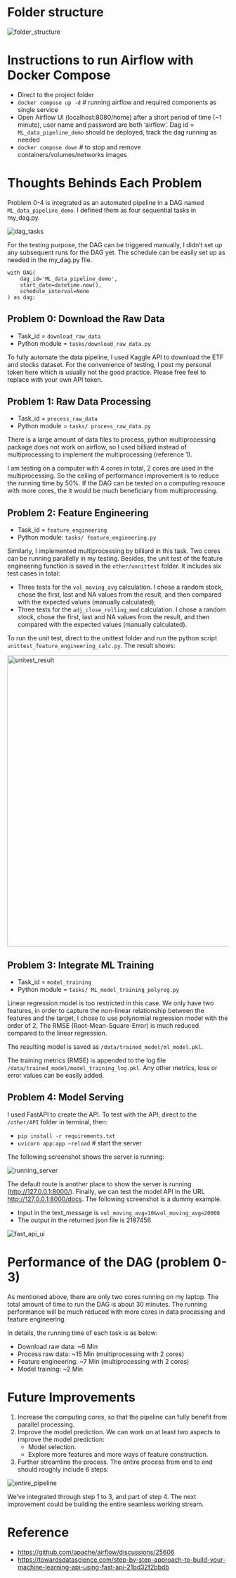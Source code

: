 # Folder structure

![folder_structure](https://github.com/CS-LEE2022/ML_data_pipeline/assets/42905162/70ee76d2-c97d-430f-946a-9a182bf298ae)

# Instructions to run Airflow with Docker Compose

- Direct to the project folder
- `docker compose up -d`  # running airflow and required components as single service 
- Open Airflow UI (localhost:8080/home) after a short period of time (~1 minute), user name and password are both ‘airflow’. Dag id = `ML_data_pipeline_demo` should be deployed, track the dag running as needed 
- `docker compose down`  # to stop and remove containers/volumes/networks images

# Thoughts Behinds Each Problem

Problem 0-4 is integrated as an automated pipeline in a DAG named `ML_data_pipeline_demo`. I defined them as four sequential tasks in my_dag.py.

![dag_tasks](https://github.com/CS-LEE2022/ML_data_pipeline/assets/42905162/7c4ad405-5891-4acf-9a69-460eaa209554)

For the testing purpose, the DAG can be triggered manually, I didn’t set up any subsequent runs for the DAG yet. The schedule can be easily set up as needed in the my_dag.py file.

```
with DAG(
    dag_id='ML_data_pipeline_demo',
    start_date=datetime.now(),
    schedule_interval=None
) as dag:
```

## Problem 0: Download the Raw Data

- Task_id = `download_raw_data`
- Python module = `tasks/download_raw_data.py`

To fully automate the data pipeline, I used Kaggle API to download the ETF and stocks dataset.
For the convenience of testing, I post my personal token here which is usually not the good practice. Please free feel to replace with your own 
API token.

## Problem 1: Raw Data Processing

- Task_id = `process_raw_data`
- Python module = `tasks/ process_raw_data.py`

There is a large amount of data files to process, python multiprocessing package does not work on airflow, so I used billiard instead of multiprocessing to implement the multiprocessing (reference 1). 

I am testing on a computer with 4 cores in total, 2 cores are used in the multiprocessing. So the ceiling of performance improvement is to reduce the running time by 50%. If the DAG can be tested on a computing resouce with more cores, the it would be much beneficiary from multiprocessing.

## Problem 2: Feature Engineering

- Task_id = `feature_engineering`
- Python module: `tasks/ feature_engineering.py`

Similarly, I implemented multiprocessing by billiard in this task. Two cores can be running parallelly in my testing. Besides, the unit test of the feature engineering function is saved in the `other/unnittest` folder. It includes six test cases in total:

- Three tests for the `vol_moving_avg` calculation. I chose a random stock, chose the first, last and NA values from the result, and then 
compared with the expected values (manually calculated);
- Three tests for the `adj_close_rolling_med` calculation. I chose a random stock, chose the first, last and NA values from the result, and then compared with the expected values (manually calculated).

To run the unit test, direct to the unittest folder and run the python script `unittest_feature_engineering_calc.py`. The result shows:


<img width="661" alt="unitest_result" src="https://github.com/CS-LEE2022/ML_data_pipeline/assets/42905162/eeff4cff-d128-4051-a4fa-9073d300041b">

## Problem 3: Integrate ML Training

- Task_id = `model_training`
- Python module = `tasks/ ML_model_training_polyreg.py`

Linear regression model is too restricted in this case. We only have two features, in order to capture the non-linear relationship between the 
features and the target, I chose to use polynomial regression model with the order of 2, The RMSE (Root-Mean-Square-Error) is much reduced 
compared to the linear regression.

The resulting model is saved as `/data/trained_model/ml_model.pkl`.

The training metrics (RMSE) is appended to the log file `/data/trained_model/model_training_log.pkl`. Any other metrics, loss or error values can be easily added.


## Problem 4: Model Serving

I used FastAPI to create the API. To test with the API, direct to the `/other/API` folder in terminal, then:

- `pip install -r requirements.txt`
- `uvicorn app:app –reload`    # start the server

The following screenshot shows the server is running:

![running_server](https://github.com/CS-LEE2022/ML_data_pipeline/assets/42905162/ca66b833-5934-4601-aa17-08164ac4ef08)

The default route is another place to show the server is running (http://127.0.0.1:8000/). Finally, we can test the model API in the URL http://127.0.0.1:8000/docs. The following screenshot is a dummy example.

- Input in the text_message is `vol_moving_avg=10&vol_moving_avg=20000`
- The output in the returned json file is 2187456

![fast_api_ui](https://github.com/CS-LEE2022/ML_data_pipeline/assets/42905162/ec33c47f-2de8-4d6d-8aa7-52b19b2ce31b)

# Performance of the DAG (problem 0-3)

As mentioned above, there are only two cores running on my laptop. The total amount of time to run the DAG is about 30 minutes. The running performance will be much reduced with more cores in data processing and feature engineering. 

In details, the running time of each task is as below:

- Download raw data:    ~6 Min
- Process raw data:    ~15 Min (multiprocessing with 2 cores)
- Feature engineering:  ~7 Min (multiprocessing with 2 cores)
- Model training:       ~2 Min 

# Future Improvements

1. Increase the computing cores, so that the pipeline can fully benefit from parallel processing.
2. Improve the model prediction. We can work on at least two aspects to improve the model prediction: 
   - Model selection.
   - Explore more features and more ways of feature construction.
4. Further streamline the process. The entire process from end to end should roughly include 6 steps:

![entire_pipeline](https://github.com/CS-LEE2022/ML_data_pipeline/assets/42905162/523c8fbe-4b66-41d3-b297-4c541c3d76e5)

We’ve integrated through step 1 to 3, and part of step 4. The next improvement could be building the entire seamless working stream.

# Reference

- https://github.com/apache/airflow/discussions/25606
- https://towardsdatascience.com/step-by-step-approach-to-build-your-machine-learning-api-using-fast-api-21bd32f2bbdb



